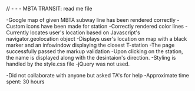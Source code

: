 // - - - MBTA TRANSIT: read me file

-Google map of given MBTA subway line has been rendered correctly
-Custom icons have been made for station
-Correctly rendered color lines
-Currently locates user's location based on Javascript's navigator.geolocation object
-Displays user's location on map with a black marker and an infowindow displaying
the closest T-station
-The page successfully passed the markup validation
-Upon clicking on the station, the name is displayed along with the desintaion's direction.
-Styling is handled by the style.css file
-jQuery was not used.



-Did not collaborate with anyone but asked TA's for help
-Approximate time spent: 30 hours